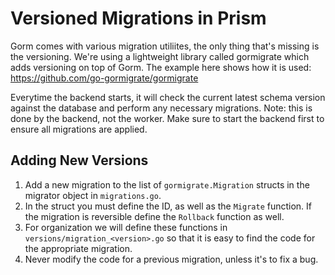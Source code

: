 # Versioned Migrations in Prism

Gorm comes with various migration utiliites, the only thing that's missing is the versioning. We're using a lightweight library called gormigrate which adds versioning on top of Gorm. The example here shows how it is used: https://github.com/go-gormigrate/gormigrate

Everytime the backend starts, it will check the current latest schema version against the database and perform any necessary migrations. Note: this is done by the backend, not the worker. Make sure to start the backend first to ensure all migrations are applied. 


## Adding New Versions
1. Add a new migration to the list of `gormigrate.Migration` structs in the migrator object in `migrations.go`.
2. In the struct you must define the ID, as well as the `Migrate` function. If the migration is reversible define the `Rollback` function as well.
3. For organization we will define these functions in `versions/migration_<version>.go` so that it is easy to find the code for the appropriate migration.
4. Never modify the code for a previous migration, unless it's to fix a bug. 
